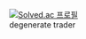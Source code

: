 [![Solved.ac
프로필](http://mazassumnida.wtf/api/mini/generate_badge?boj=aseprite)](https://solved.ac/aseprite)   
degenerate trader
